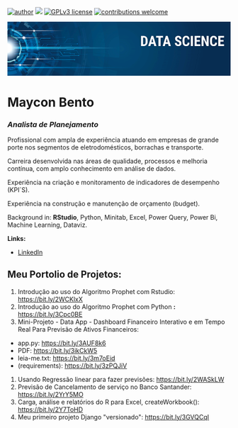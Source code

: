 [![author](https://img.shields.io/badge/author-mayconbento-red.svg)](https://www.linkedin.com/in/mayconbento/) [![](https://img.shields.io/badge/python-3.8+-blue.svg)](https://www.python.org/downloads/release/python-365/) [![GPLv3 license](https://img.shields.io/badge/License-GPLv3-blue.svg)](http://perso.crans.org/besson/LICENSE.html) [![contributions welcome](https://img.shields.io/badge/contributions-welcome-brightgreen.svg?style=flat)](https://github.com/bento/data_science/issues)

<p align="center">
  <img src="banner.png" >
</p>

# Maycon Bento
### *Analista de Planejamento*

Profissional com ampla de experiência atuando em empresas de grande porte nos segmentos de eletrodomésticos, borrachas e transporte.

Carreira desenvolvida nas áreas de qualidade, processos e melhoria contínua, com amplo conhecimento em análise de dados.

Experiência na criação e monitoramento de indicadores de desempenho (KPI´S).

Experiência na construção e manutenção de orçamento (budget).

Background in: __RStudio__, Python, Minitab, Excel, Power Query, Power Bi, Machine Learning, Dataviz.

**Links:**
* [LinkedIn](https://www.linkedin.com/in/mayconbento/)

## **Meu Portolio de Projetos:**

1. Introdução ao uso do Algoritmo Prophet com Rstudio:
https://bit.ly/2WCKlxX
1. Introdução ao uso do Algoritmo Prophet com Python **:** https://bit.ly/3Cpc0BE
1. Mini-Projeto - Data App - Dashboard Financeiro Interativo e em Tempo Real Para Previsão de Ativos Financeiros:
* app.py: https://bit.ly/3AUF8k6
* PDF: https://bit.ly/3ikCkW5 
* leia-me.txt: https://bit.ly/3m7oEid 
* (requirements): https://bit.ly/3zPQJiV
1. Usando Regressão linear para fazer previsões:
https://bit.ly/2WASkLW
1. Previsão de Cancelamento de serviço no Banco Santander:
https://bit.ly/2YrY5MO
1. Carga, análise e relatórios do R para Excel, createWorkbook():
https://bit.ly/2Y7ToHD
1. Meu primeiro projeto Django "versionado":
https://bit.ly/3GVQCqI
